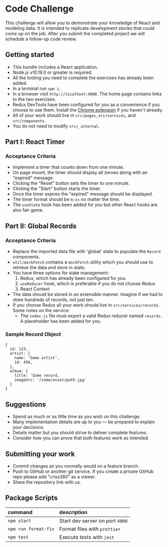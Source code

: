 # Code Challenge

This challenge will allow you to demonstrate your knowledge of React and modeling data.
It is intended to replicate development stories that could come up on the job.
After you submit the completed project we will schedule a follow-up code review.

## Getting started

- This bundle includes a React application.
- Node.js v10.19.0 or greater is required.
- All the tooling you need to complete the exercises has already been added.
- In a terminal run `npm i`.
- In a browser visit `http://localhost:4000`. The home page contains links to the two exercises.
- Redux DevTools have been configured for you as a convenience if you choose to use them. Install the [Chrome extension](https://chrome.google.com/webstore/detail/redux-devtools/lmhkpmbekcpmknklioeibfkpmmfibljd?hl=en) if you haven't already.
- All of your work should live in `src/pages`, `src/services`, and `src/components`.
- You do not need to modify `src/_internal`.

## Part I: React Timer

### Acceptance Criteria

- Implement a timer that counts down from one minute.
- On page mount, the timer should display all zeroes along with an "expired" message.
- Clicking the "Reset" button sets the timer to one minute.
- Clicking the "Start" button starts the timer.
- Once the timer expires the "expired" message should be displayed.
- The timer format should be `m:ss` no matter the time.
- The `useState` hook has been added for you but other React hooks are also fair game.

## Part II: Global Records

### Acceptance Criteria

- Replace the imported data file with 'global' state to populate the `Record` components.
- `util/mockFetch` contains a `mockFetch` utility which you should use to retrieve the data and store in state.
- You have three options for state management:
  1. Redux, which has already been configured for you.
  2. `useReducer` hook, which is preferable if you do not choose Redux.
  3. React Context
- The data should be stored in an extensible manner. Imagine if we had to store hundreds of records, not just ten.
- If you choose Redux all your work should live in `src/services/records`. Some notes on the service:
  - The `index.js` file must export a valid Redux reducer named `records`. A placeholder has been added for you.

### Sample Record Object

```
{
  id: 123,
  artist: {
    name: 'Some artist',
    id: 456,
  },
  album: {
    title: 'Some record,
    imageSrc: '/some/asset/path.jpg'
  }
}
```

## Suggestions

- Spend as much or as little time as you wish on this challenge.
- Many implementation details are up to you — be prepared to explain your decisions.
- Details matter but you should strive to deliver complete features.
- Consider how you can prove that both features work as intended.

## Submitting your work

- Commit changes as you normally would on a feature branch.
- Push to GitHub or another git service. If you create a private GitHub repo please add "criss360" as a viewer.
- Share the repository link with us.

## Package Scripts

| command              | description                     |
| :------------------- | :------------------------------ |
| `npm start`          | Start dev server on port `4000` |
| `npm run format:fix` | Format files with `prettier`    |
| `npm test`           | Execute tests with `jest`       |
